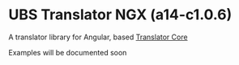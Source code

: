 # UBS Translator NGX (a14-c1.0.6)

A translator library for Angular, based [Translator Core](https://www.github.com/ubs-platform/translator-core)

Examples will be documented soon
